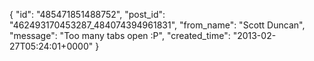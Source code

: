 {
   "id": "485471851488752",
   "post_id": "462493170453287_484074394961831",
   "from_name": "Scott Duncan",
   "message": "Too many tabs open :P",
   "created_time": "2013-02-27T05:24:01+0000"
 }
